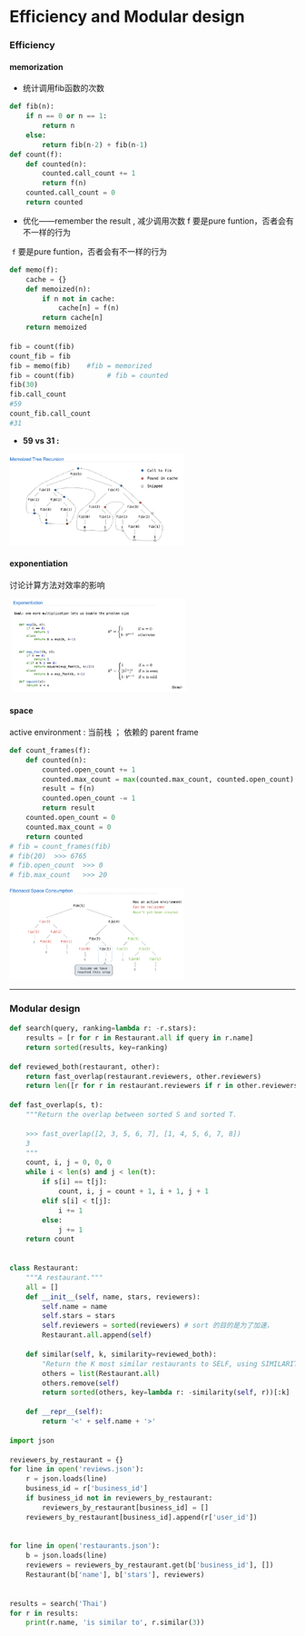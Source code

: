 # Efficiency and  Modular design

### Efficiency

#### memorization 

- 统计调用fib函数的次数

``` python
def fib(n):
    if n == 0 or n == 1:
        return n
    else:
        return fib(n-2) + fib(n-1)
def count(f):
    def counted(n):
        counted.call_count += 1
        return f(n)
    counted.call_count = 0
    return counted		
```

- 优化——remember the result , 减少调用次数 f 要是pure funtion，否者会有不一样的行为 

​	`f` 要是pure funtion，否者会有不一样的行为 

``` python
def memo(f):
    cache = {}
    def memoized(n):
        if n not in cache:
            cache[n] = f(n)
        return cache[n]
    return memoized

fib = count(fib)
count_fib = fib
fib = memo(fib)    #fib = memorized
fib = count(fib)		# fib = counted
fib(30)
fib.call_count
#59
count_fib.call_count
#31
```

- **59 vs 31 :** 

<img src="./src/memoization/3.png" style="zoom:30%;" />

#### exponentiation

讨论计算方法对效率的影响

​						<img src="./src/memoization/2.png" style="zoom:30%;" />

#### space

active environment : 当前栈 ； 依赖的 parent frame 

``` python
def count_frames(f):
    def counted(n):
        counted.open_count += 1
        counted.max_count = max(counted.max_count, counted.open_count)
        result = f(n)
        counted.open_count -= 1
        return result
    counted.open_count = 0
    counted.max_count = 0
    return counted
# fib = count_frames(fib)
# fib(20)  >>> 6765
# fib.open_count  >>> 0
# fib.max_count   >>> 20
```

<img src="./src/memoization/1.png" style="zoom:30%;" />

---

### Modular design

``` python
def search(query, ranking=lambda r: -r.stars):
    results = [r for r in Restaurant.all if query in r.name]
    return sorted(results, key=ranking)

def reviewed_both(restaurant, other):
    return fast_overlap(restaurant.reviewers, other.reviewers)
    return len([r for r in restaurant.reviewers if r in other.reviewers])

def fast_overlap(s, t):
    """Return the overlap between sorted S and sorted T.

    >>> fast_overlap([2, 3, 5, 6, 7], [1, 4, 5, 6, 7, 8])
    3
    """
    count, i, j = 0, 0, 0
    while i < len(s) and j < len(t):
        if s[i] == t[j]:
            count, i, j = count + 1, i + 1, j + 1
        elif s[i] < t[j]:
            i += 1
        else:
            j += 1
    return count


class Restaurant:
    """A restaurant."""
    all = []
    def __init__(self, name, stars, reviewers):
        self.name = name
        self.stars = stars
        self.reviewers = sorted(reviewers) # sort 的目的是为了加速，
        Restaurant.all.append(self)

    def similar(self, k, similarity=reviewed_both):
        "Return the K most similar restaurants to SELF, using SIMILARITY for comparison."
        others = list(Restaurant.all)
        others.remove(self)
        return sorted(others, key=lambda r: -similarity(self, r))[:k]

    def __repr__(self):
        return '<' + self.name + '>'

import json

reviewers_by_restaurant = {}
for line in open('reviews.json'):
    r = json.loads(line)
    business_id = r['business_id']
    if business_id not in reviewers_by_restaurant:
        reviewers_by_restaurant[business_id] = []
    reviewers_by_restaurant[business_id].append(r['user_id'])


for line in open('restaurants.json'):
    b = json.loads(line)
    reviewers = reviewers_by_restaurant.get(b['business_id'], [])
    Restaurant(b['name'], b['stars'], reviewers)


results = search('Thai')
for r in results:
    print(r.name, 'is similar to', r.similar(3))
```

